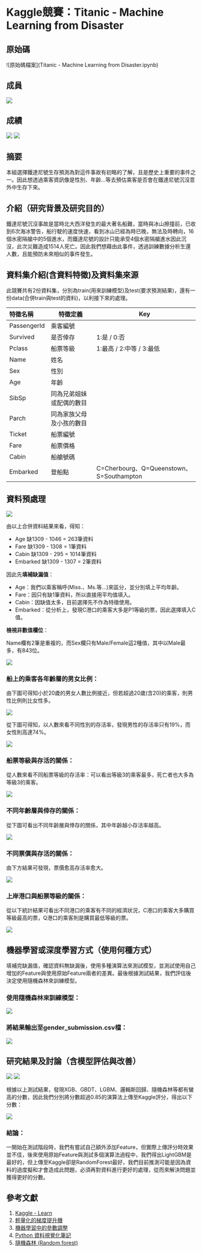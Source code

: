# Kaggle競賽：Titanic - Machine Learning from Disaster

## 原始碼
![原始碼檔案](Titanic - Machine Learning from Disaster.ipynb)

## 成員
![](FileBackup/0613-README-IMG/組員.jpg)

## 成績
![](FileBackup/0613-README-IMG/成績-1.png)
![](FileBackup/0613-README-IMG/成績-2.png)

## 摘要
本組選擇鐵達尼號生存預測為對這件事故有初略的了解，且是歷史上重要的事件之一。因此想透過乘客資訊像是性別、年齡…等去預估乘客是否會在鐵達尼號沉沒意外中生存下來。

## 介紹（研究背景及研究目的）
鐵達尼號沉沒事故是當時北大西洋發生的最大著名船難，當時與冰山擦撞前，已收到6次海冰警告，船行駛的速度快速，看到冰山已經為時已晚，無法及時轉向，16個水密隔艙中的5個進水，而鐵達尼號的設計只能承受4個水密隔艙進水因此沉沒，此次災難造成1514人死亡。因此我們想藉由此事件，透過訓練數據分析生還人數，且能預防未來相似的事件發生。

## 資料集介紹(含資料特徵)及資料集來源
此競賽共有2份資料集，分別為train(用來訓練模型)及test(要求預測結果)，還有一份data(合併train與test的資料)，以利接下來的處理。

| 特徵名稱 | 特徵定義 | Key |
|:-------- | -------- | -------- |
| PassengerId     | 乘客編號     |      |
| Survived     | 是否倖存     | 1:是 / 0:否     |
| Pclass     | 船票等級     | 1:最高 / 2:中等 / 3:最低     |
| Name     | 姓名     |      |
| Sex     | 性別     |      |
| Age     | 年齡     |      |
| SibSp     | 同為兄弟姐妹或配偶的數目     |      |
| Parch     | 同為家族父母及小孩的數目     |      |
| Ticket     | 船票編號     |      |
| Fare     | 船票價格     |      |
| Cabin     | 船艙號碼     |      |
| Embarked     | 登船點     | C=Cherbourg、Q=Queenstown、S=Southampton|

## 資料預處理
![](FileBackup/0613-README-IMG/資料預處理.png)

由以上合併資料結果來看，得知：
* Age 缺1309 - 1046 = 263筆資料
* Fare 缺1309 - 1308 = 1筆資料
* Cabin 缺1309 - 295 = 1014筆資料
* Embarked 缺1309 - 1307 = 2筆資料

因此先**填補缺漏值**：
* Age：我們以乘客稱呼(Miss.、Ms.等…)來區分，並分別填上平均年齡。
* Fare：因只有缺1筆資料，所以直接用平均值填入。
* Cabin：因缺值太多，目前選擇先不作為特徵使用。
* Embarked：從分析上，發現C港口的乘客大多是P1等級的票，因此選擇填入C值。

**檢視非數值欄位**：

Name欄有2筆是重複的，而Sex欄只有Male/Female這2種值，其中以Male最多，有843位。

![](FileBackup/0613-README-IMG/檢視非數值欄位.png)

### 船上的乘客各年齡層的男女比例：
由下圖可得知小於20歲的男女人數比例接近，但若超過20歲(含20)的乘客，則男性比例則比女性多。

![](FileBackup/0613-README-IMG/船上的乘客各年齡層的男女比例-1.png)

從下圖可得知，以人數來看不同性別的存活率，發現男性的存活率只有19%，而女性則高達74%。

![](FileBackup/0613-README-IMG/船上的乘客各年齡層的男女比例-2.png)

### 船票等級與存活的關係：
從人數來看不同船票等級的存活率：可以看出等級3的乘客最多，死亡者也大多為等級3的乘客。

![](FileBackup/0613-README-IMG/船上的乘客各年齡層的男女比例-2.png)

### 不同年齡層與倖存的關係：
從下圖可看出不同年齡層與倖存的關係，其中年齡越小存活率越高。

![](FileBackup/0613-README-IMG/不同年齡層與倖存的關係.png)

### 不同票價與存活的關係：
由下方結果可發現，票價愈高存活率愈大。

![](FileBackup/0613-README-IMG/不同票價與存活的關係.png)

### 上岸港口與船票等級的關係：
從以下統計結果可看出不同港口的乘客有不同的經濟狀況，C港口的乘客大多購買等級最高的票，Q港口的乘客則是購買最低等級的票。

![](FileBackup/0613-README-IMG/上岸港口與船票等級的關係.png)

## 機器學習或深度學習方式（使用何種方式）
填補完缺漏值，確認資料無缺漏後，使用多種演算法來測試模型，並測試使用自己增加的Feature與使用原始Feature兩者的差異。最後根據測試結果，我們評估後決定使用隨機森林來訓練模型。

### 使用隨機森林來訓練模型：
![](FileBackup/0613-README-IMG/使用隨機森林來訓練模型.png)

### 將結果輸出至gender_submission.csv檔：
![](FileBackup/0613-README-IMG/將結果輸出至gender_submission.csv檔.png)

## 研究結果及討論（含模型評估與改善）
![](FileBackup/0613-README-IMG/使用多種演算法測試與評估-1.png)
![](FileBackup/0613-README-IMG/使用多種演算法測試與評估-2.png)

根據以上測試結果，發現XGB、GBDT、LGBM、邏輯斯回歸、隨機森林等都有蠻高的分數，因此我們分別將分數超過0.85的演算法上傳至Kaggle評分，得出以下分數：

![](FileBackup/0613-README-IMG/使用多種演算法測試與評估-3.png)

### 結論：
一開始在測試階段時，我們有嘗試自己額外添加Feature，但實際上傳評分時效果並不佳，後來使用原始Feature與測試多個演算法過程中，我們得出LightGBM是最好的，但上傳至Kaggle卻是RandomForest最好，我們目前推測可能是因為資料的過度擬和才會造成此問題，必須再對資料進行更好的處理，從而來解決問題並獲得更好的分數。

## 參考文獻
1. [Kaggle - Learn](https://www.kaggle.com/learn)
2. [輕量化的梯度提升機](https://ithelp.ithome.com.tw/m/articles/10274577)
3. [機器學習中的參數調整](https://zhuanlan.zhihu.com/p/37310443)
4. [Python 資料視覺化筆記](https://yanwei-liu.medium.com/python-%E8%B3%87%E6%96%99%E8%A6%96%E8%A6%BA%E5%8C%96%E7%AD%86%E8%A8%98-%E4%B8%89-%E4%BD%BF%E7%94%A8matplotlib%E7%B9%AA%E5%9C%96-d545d187f77f)
5. [隨機森林 (Random forest)](https://ithelp.ithome.com.tw/articles/10272586)

